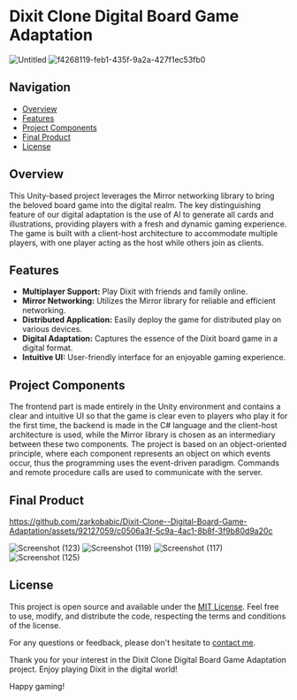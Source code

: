 # Dixit Clone Digital Board Game Adaptation
![Untitled](https://github.com/zarkobabic/Dixit-Clone-Digital-Board-Game-Adaptation/assets/92127059/95a06369-e7e8-4d71-9ef5-bef7bfd1d1c8)
![f4268119-feb1-435f-9a2a-427f1ec53fb0](https://github.com/zarkobabic/Dixit-Clone-Digital-Board-Game-Adaptation/assets/92127059/e0cc3cd0-2fb6-462f-86f5-c28e27af9899)


## Navigation

- [Overview](#overview)
- [Features](#features)
- [Project Components](#project-components)
- [Final Product](#final-product)
- [License](#license)

## Overview

This Unity-based project leverages the Mirror networking library to bring the beloved board game into the
digital realm. The key distinguishing feature of our digital adaptation is the use of AI to generate all cards
and illustrations, providing players with a fresh and dynamic gaming experience. The game is built with a
client-host architecture to accommodate multiple players, with one player acting as the host while others
join as clients.


## Features

- **Multiplayer Support:** Play Dixit with friends and family online.
- **Mirror Networking:** Utilizes the Mirror library for reliable and efficient networking.
- **Distributed Application:** Easily deploy the game for distributed play on various devices.
- **Digital Adaptation:** Captures the essence of the Dixit board game in a digital format.
- **Intuitive UI:** User-friendly interface for an enjoyable gaming experience.



## Project Components

The frontend part is made entirely in the Unity environment and contains a clear and intuitive UI so that the game is clear even to players who play it for the first time, the backend is made in the C# language and the client-host architecture is used, while the Mirror library is chosen as an intermediary between these two components. The project is based on an object-oriented principle, where each component represents an object on which events occur, thus the programming uses the event-driven paradigm. Commands and remote procedure calls are used to communicate with the server.

## Final Product


https://github.com/zarkobabic/Dixit-Clone--Digital-Board-Game-Adaptation/assets/92127059/c0506a3f-5c9a-4ac1-8b8f-3f9b80d9a20c


![Screenshot (123)](https://github.com/zarkobabic/Dixit-Clone--Digital-Board-Game-Adaptation/assets/92127059/6797d0ee-2e20-48eb-8fda-b69f24f09bee)
![Screenshot (119)](https://github.com/zarkobabic/Dixit-Clone--Digital-Board-Game-Adaptation/assets/92127059/baa76ebc-fad4-4800-9728-9e376d154d0e)
![Screenshot (117)](https://github.com/zarkobabic/Dixit-Clone--Digital-Board-Game-Adaptation/assets/92127059/fec8136b-90f2-4cd5-a937-c20a69e83859)
![Screenshot (125)](https://github.com/zarkobabic/Dixit-Clone--Digital-Board-Game-Adaptation/assets/92127059/b033cc2f-c8aa-43d4-bc3b-8da26dde05cc)





## License

This project is open source and available under the [MIT License](LICENSE). Feel free to use, modify, and distribute the code, respecting the terms and conditions of the license.

For any questions or feedback, please don't hesitate to [contact me](mailto:zarko.m.babic@gmail.com).

Thank you for your interest in the Dixit Clone Digital Board Game Adaptation project. Enjoy playing Dixit in the digital world!

Happy gaming!
